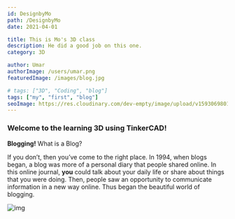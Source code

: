 ```yaml
---
id: DesignbyMo
path: /DesignbyMo
date: 2021-04-01

title: This is Mo's 3D class
description: He did a good job on this one.
category: 3D

author: Umar
authorImage: /users/umar.png
featuredImage: /images/blog.jpg

# tags: ["3D", "Coding", "blog"]
tags: ["my", "first", "blog"]
seoImage: https://res.cloudinary.com/dev-empty/image/upload/v1593069801/explore-learning.jpg
---
```


### Welcome to the learning 3D using TinkerCAD!

**Blogging!** What is a Blog?

If you don’t, then you’ve come to the right place. In 1994, when blogs began, a blog was more of a personal diary that people shared online. In this online journal, **you** could talk about your daily life or share about things that you were doing. Then, people saw an opportunity to communicate information in a new way online. Thus began the beautiful world of blogging.

![img](/images/blog.jpg)